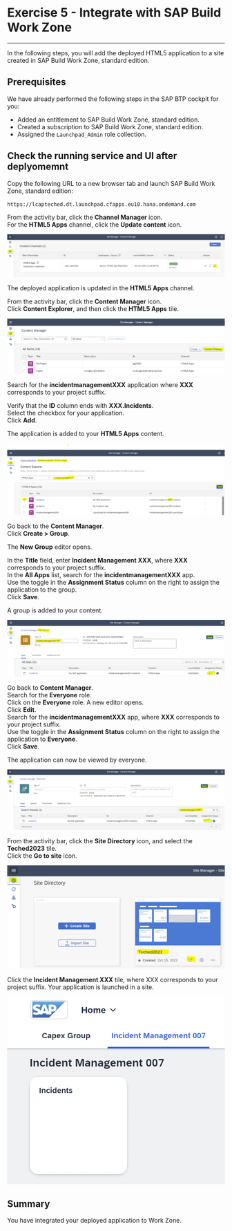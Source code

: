 # Exercise 5 - Integrate with SAP Build Work Zone
---


In the following steps, you will add the deployed HTML5 application to a site created in SAP Build Work Zone, standard edition.

## Prerequisites

We have already performed the following steps in the SAP BTP cockpit for you:
- Added an entitlement to SAP Build Work Zone, standard edition.
- Created a subscription to SAP Build Work Zone, standard edition.
- Assigned the `Launchpad_Admin` role collection.

  
## Check the running service and UI after deplyomemnt

Copy the following URL to a new browser tab and launch SAP Build Work Zone, standard edition:

```
https://lcapteched.dt.launchpad.cfapps.eu10.hana.ondemand.com
```

From the activity bar, click the **Channel Manager** icon.<br>
For the **HTML5 Apps** channel, click the **Update content** icon.

![](vx_images/80730659011112.png)

The deployed application is updated in the **HTML5 Apps** channel.

From the activity bar, click the **Content Manager** icon.<br>
Click **Content Explorer**, and then click the **HTML5 Apps** tile.

![](vx_images/250231443493438.png)

Search for the **incidentmanagementXXX** application where **XXX** corresponds to your project suffix.

Verify that the **ID** column ends with **XXX.Incidents**.<br>
Select the checkbox for your application.<br>
Click **Add**.

The application is added to your **HTML5 Apps** content.

![](vx_images/432800463220586.png)

Go back to the **Content Manager**.<br>
Click **Create > Group**.

The **New Group** editor opens.

In the **Title** field, enter **Incident Management XXX**, where **XXX** corresponds to your project suffix.<br>
In the **All Apps** list, search for the **incidentmanagementXXX** app.<br>
Use the toggle in the **Assignment Status** column on the right to assign the application to the group.<br>
Click **Save**.

A group is added to your content.

![](vx_images/45431614543339.png)

Go back to **Content Manager**.<br>
Search for the **Everyone** role.<br>
Click on the **Everyone** role. A new editor opens.<br>
Click **Edit**.<br>
Search for the **incidentmanagementXXX** app, where **XXX** corresponds to your project suffix.<br>
Use the toggle in the **Assignment Status** column on the right to assign the application to **Everyone**.<br>
Click **Save**.

The application can now be viewed by everyone.

![](vx_images/216750681607498.png)

From the activity bar, click the **Site Directory** icon, and select the **Teched2023** tile.<br>
Click the **Go to site** icon. 

![](vx_images/391681815187824.png)

Click the **Incident Management XXX** tile, where XXX corresponds to your project suffix.
Your application is launched in a site.

![](vx_images/543380840294963.png)

## Summary

You have integrated your deployed application to Work Zone.
